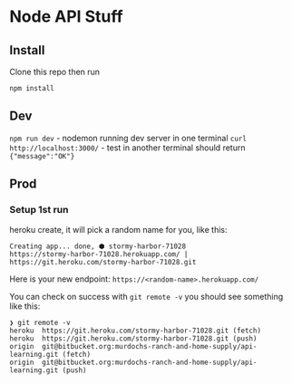 # Node API Stuff

## Install

Clone this repo then run

`npm install`

## Dev

`npm run dev` - nodemon running dev server in one terminal
`curl http://localhost:3000/` - test in another terminal
should return
`{"message":"OK"}`

## Prod

### Setup 1st run

heroku create, it will pick a random name for you, like this:

```
Creating app... done, ⬢ stormy-harbor-71028
https://stormy-harbor-71028.herokuapp.com/ | https://git.heroku.com/stormy-harbor-71028.git
```

Here is your new endpoint:  `https://<random-name>.herokuapp.com/`

You can check on success with `git remote -v` you should see something like this:

```
❯ git remote -v
heroku  https://git.heroku.com/stormy-harbor-71028.git (fetch)
heroku  https://git.heroku.com/stormy-harbor-71028.git (push)
origin  git@bitbucket.org:murdochs-ranch-and-home-supply/api-learning.git (fetch)
origin  git@bitbucket.org:murdochs-ranch-and-home-supply/api-learning.git (push)
```

